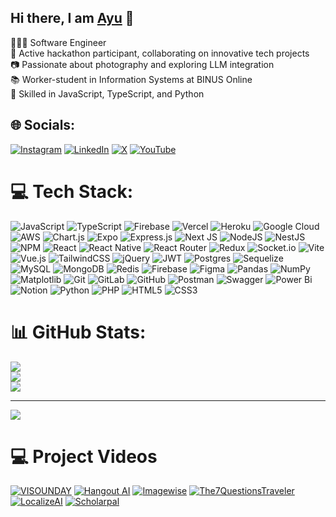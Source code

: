 ## Hi there, I am [Ayu](https://ayusudi.com) 👋

👩🏻‍💻 Software Engineer <br>
🥂 Active hackathon participant, collaborating on innovative tech projects <br>
📷 Passionate about photography and exploring LLM integration <br>
📚 Worker-student in Information Systems at BINUS Online <br>
👾 Skilled in JavaScript, TypeScript, and Python 

## 🌐 Socials:

[![Instagram](https://img.shields.io/badge/Instagram-%23E4405F.svg?logo=Instagram&logoColor=white)](https://instagram.com/ayusudii) [![LinkedIn](https://img.shields.io/badge/LinkedIn-%230077B5.svg?logo=linkedin&logoColor=white)](https://linkedin.com/in/ayusudi) [![X](https://img.shields.io/badge/X-black.svg?logo=X&logoColor=white)](https://x.com/ayusudii) [![YouTube](https://img.shields.io/badge/YouTube-%23FF0000.svg?logo=YouTube&logoColor=white)](https://youtube.com/@ayusudii)

# 💻 Tech Stack:

![JavaScript](https://img.shields.io/badge/javascript-%23323330.svg?style=for-the-badge&logo=javascript&logoColor=%23F7DF1E) ![TypeScript](https://img.shields.io/badge/typescript-%23007ACC.svg?style=for-the-badge&logo=typescript&logoColor=white) ![Firebase](https://img.shields.io/badge/firebase-%23039BE5.svg?style=for-the-badge&logo=firebase) ![Vercel](https://img.shields.io/badge/vercel-%23000000.svg?style=for-the-badge&logo=vercel&logoColor=white) ![Heroku](https://img.shields.io/badge/heroku-%23430098.svg?style=for-the-badge&logo=heroku&logoColor=white) ![Google Cloud](https://img.shields.io/badge/GoogleCloud-%234285F4.svg?style=for-the-badge&logo=google-cloud&logoColor=white) ![AWS](https://img.shields.io/badge/AWS-%23FF9900.svg?style=for-the-badge&logo=amazon-aws&logoColor=white) ![Chart.js](https://img.shields.io/badge/chart.js-F5788D.svg?style=for-the-badge&logo=chart.js&logoColor=white) ![Expo](https://img.shields.io/badge/expo-1C1E24?style=for-the-badge&logo=expo&logoColor=#D04A37) ![Express.js](https://img.shields.io/badge/express.js-%23404d59.svg?style=for-the-badge&logo=express&logoColor=%2361DAFB) ![Next JS](https://img.shields.io/badge/Next-black?style=for-the-badge&logo=next.js&logoColor=white) ![NodeJS](https://img.shields.io/badge/node.js-6DA55F?style=for-the-badge&logo=node.js&logoColor=white) ![NestJS](https://img.shields.io/badge/nestjs-%23E0234E.svg?style=for-the-badge&logo=nestjs&logoColor=white) ![NPM](https://img.shields.io/badge/NPM-%23CB3837.svg?style=for-the-badge&logo=npm&logoColor=white) ![React](https://img.shields.io/badge/react-%2320232a.svg?style=for-the-badge&logo=react&logoColor=%2361DAFB) ![React Native](https://img.shields.io/badge/react_native-%2320232a.svg?style=for-the-badge&logo=react&logoColor=%2361DAFB) ![React Router](https://img.shields.io/badge/React_Router-CA4245?style=for-the-badge&logo=react-router&logoColor=white) ![Redux](https://img.shields.io/badge/redux-%23593d88.svg?style=for-the-badge&logo=redux&logoColor=white) ![Socket.io](https://img.shields.io/badge/Socket.io-black?style=for-the-badge&logo=socket.io&badgeColor=010101) ![Vite](https://img.shields.io/badge/vite-%23646CFF.svg?style=for-the-badge&logo=vite&logoColor=white) ![Vue.js](https://img.shields.io/badge/vue.js-%2335495e.svg?style=for-the-badge&logo=vuedotjs&logoColor=%234FC08D) ![TailwindCSS](https://img.shields.io/badge/tailwindcss-%2338B2AC.svg?style=for-the-badge&logo=tailwind-css&logoColor=white) ![jQuery](https://img.shields.io/badge/jquery-%230769AD.svg?style=for-the-badge&logo=jquery&logoColor=white) ![JWT](https://img.shields.io/badge/JWT-black?style=for-the-badge&logo=JSON%20web%20tokens) ![Postgres](https://img.shields.io/badge/postgres-%23316192.svg?style=for-the-badge&logo=postgresql&logoColor=white) ![Sequelize](https://img.shields.io/badge/Sequelize-52B0E7?style=for-the-badge&logo=Sequelize&logoColor=white) ![MySQL](https://img.shields.io/badge/mysql-4479A1.svg?style=for-the-badge&logo=mysql&logoColor=white) ![MongoDB](https://img.shields.io/badge/MongoDB-%234ea94b.svg?style=for-the-badge&logo=mongodb&logoColor=white) ![Redis](https://img.shields.io/badge/redis-%23DD0031.svg?style=for-the-badge&logo=redis&logoColor=white) ![Firebase](https://img.shields.io/badge/firebase-a08021?style=for-the-badge&logo=firebase&logoColor=ffcd34) ![Figma](https://img.shields.io/badge/figma-%23F24E1E.svg?style=for-the-badge&logo=figma&logoColor=white) ![Pandas](https://img.shields.io/badge/pandas-%23150458.svg?style=for-the-badge&logo=pandas&logoColor=white) ![NumPy](https://img.shields.io/badge/numpy-%23013243.svg?style=for-the-badge&logo=numpy&logoColor=white) ![Matplotlib](https://img.shields.io/badge/Matplotlib-%23ffffff.svg?style=for-the-badge&logo=Matplotlib&logoColor=black) ![Git](https://img.shields.io/badge/git-%23F05033.svg?style=for-the-badge&logo=git&logoColor=white) ![GitLab](https://img.shields.io/badge/gitlab-%23181717.svg?style=for-the-badge&logo=gitlab&logoColor=white) ![GitHub](https://img.shields.io/badge/github-%23121011.svg?style=for-the-badge&logo=github&logoColor=white) ![Postman](https://img.shields.io/badge/Postman-FF6C37?style=for-the-badge&logo=postman&logoColor=white) ![Swagger](https://img.shields.io/badge/-Swagger-%23Clojure?style=for-the-badge&logo=swagger&logoColor=white) ![Power Bi](https://img.shields.io/badge/power_bi-F2C811?style=for-the-badge&logo=powerbi&logoColor=black) ![Notion](https://img.shields.io/badge/Notion-%23000000.svg?style=for-the-badge&logo=notion&logoColor=white) ![Python](https://img.shields.io/badge/python-3670A0?style=for-the-badge&logo=python&logoColor=ffdd54) ![PHP](https://img.shields.io/badge/php-%23777BB4.svg?style=for-the-badge&logo=php&logoColor=white) ![HTML5](https://img.shields.io/badge/html5-%23E34F26.svg?style=for-the-badge&logo=html5&logoColor=white) ![CSS3](https://img.shields.io/badge/css3-%231572B6.svg?style=for-the-badge&logo=css3&logoColor=white)

# 📊 GitHub Stats:

![](https://github-readme-stats.vercel.app/api?username=ayusudi&theme=blueberry&hide_border=false&include_all_commits=true)<br/>
![](https://github-readme-streak-stats.herokuapp.com/?user=ayusudi&theme=blueberry&hide_border=false)<br/>
![](https://github-readme-stats.vercel.app/api/top-langs/?username=ayusudi&theme=blueberry&hide_border=false&include_all_commits=true&count_private=false&layout=compact)

---

[![](https://visitcount.itsvg.in/api?id=ayusudi&icon=0&color=0)](https://visitcount.itsvg.in)

<!-- Proudly created with GPRM ( https://gprm.itsvg.in ) -->

# 💻 Project Videos

<!-- YouTube video cards from https://github.com/DenverCoder1/github-readme-youtube-cards -->
<!-- If you want to display the latest videos, then simply follow the instructions in the above repo. -->
<!-- If you however want to select which videos display, then you can manually generate the video link by changing the below parameters in angle brackets. -->
<!-- https://ytcards.demolab.com/?id=<video ID>&title=<video+title>&lang=en&timestamp=<video publish date in Unix time format>&background_color=%230d1117&title_color=%23ffffff&stats_color=%23dedede&max_title_lines=1&width=250&border_radius=5&duration=<video duration in seconds> "<video title>") -->
<!-- BEGIN YOUTUBE-CARDS -->

[![VISOUNDAY](https://ytcards.demolab.com/?id=aGxsPRkTkVo&title=VISOUNDAY+|+2nd+Winner+Microsoft+AI+Learning+Hackathon+2024&lang=en&timestamp=1719313200&background_color=%230d1117&title_color=%23ffffff&stats_color=%23dedede&max_title_lines=1&width=250&border_radius=5&duration=165 "VISOUNDAY | 2nd Winner Microsoft AI Learning Hackathon")](https://youtu.be/aGxsPRkTkVo)
[![Hangout AI](https://ytcards.demolab.com/?id=iTH35m_UzLE&title=Hangout+AI+|+5th+Winner+TiDB+Hackathon&lang=en&timestamp=1724410800&background_color=%230d1117&title_color=%23ffffff&stats_color=%23dedede&max_title_lines=1&width=250&border_radius=5&duration=177 "Hangout AI | 5th Winner TiDB Hackathon 2024")](https://youtu.be/iTH35m_UzLE)
[![Imagewise](https://ytcards.demolab.com/?id=bL3UFsd9Eco&title=Imagewise+|+TiDB+Hackathon&lang=en&timestamp=1690614000&background_color=%230d1117&title_color=%23ffffff&stats_color=%23dedede&max_title_lines=1&width=250&border_radius=5&duration=254 "Imagewise | TiDB Hacakthon 2023")](https://youtu.be/bL3UFsd9Eco)
[![The7QuestionsTraveler](https://ytcards.demolab.com/?id=U3KLrZZ8gyM&title=The+7+Questions+Traveler+|+She+Builds+AI&lang=en&timestamp=1731409200&background_color=%230d1117&title_color=%23ffffff&stats_color=%23dedede&max_title_lines=1&width=250&border_radius=5&duration=148 "The 7 Questions Traveler | Google's Women Techmakers")](https://youtu.be/U3KLrZZ8gyM)
[![LocalizeAI](https://ytcards.demolab.com/?id=TFZdVBIRipU&title=LocalizeAI+|+MongoDB+Hackathon&lang=en&timestamp=1731582000&background_color=%230d1117&title_color=%23ffffff&stats_color=%23dedede&max_title_lines=1&width=250&border_radius=5&duration=140 "LocalizeAI | MongoDB Hackathon")](https://youtu.be/TFZdVBIRipU)
[![Scholarpal](https://ytcards.demolab.com/?id=pkXBu5wIzwY&title=Scholarpal+|+Honorable+Mention+Young+Empowering+Garuda+Hacks&lang=en&timestamp=1721732400&background_color=%230d1117&title_color=%23ffffff&stats_color=%23dedede&max_title_lines=1&width=250&border_radius=5&duration=88 "Scholarpal | Honorable Mention Young Empowering Garuda Hacks")](https://youtu.be/pkXBu5wIzwY)

<!-- END YOUTUBE-CARDS -->

